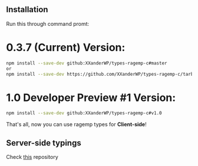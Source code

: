 ## Installation

Run this through command promt:

# 0.3.7 (Current) Version:

``` bash
npm install --save-dev github:XXanderWP/types-ragemp-c#master
or 
npm install --save-dev https://github.com/XXanderWP/types-ragemp-c/tarball/master
```

# 1.0 Developer Preview #1 Version:

``` bash
npm install --save-dev github:XXanderWP/types-ragemp-c#v1.0
```

That's all, now you can use ragemp types for **Client-side**!

## Server-side typings

Check [this](https://github.com/XXanderWP/types-ragemp-s) repository
